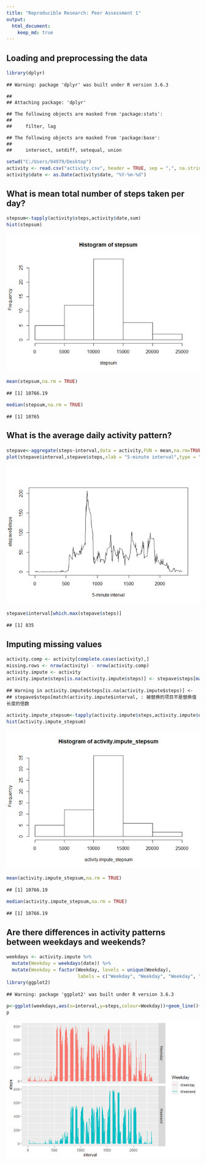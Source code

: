 ```yaml
---
title: "Reproducible Research: Peer Assessment 1"
output: 
  html_document:
    keep_md: true
---
```



## Loading and preprocessing the data

```r
library(dplyr)
```

```
## Warning: package 'dplyr' was built under R version 3.6.3
```

```
## 
## Attaching package: 'dplyr'
```

```
## The following objects are masked from 'package:stats':
## 
##     filter, lag
```

```
## The following objects are masked from 'package:base':
## 
##     intersect, setdiff, setequal, union
```

```r
setwd("C:/Users/94979/Desktop")
activity <- read.csv("activity.csv", header = TRUE, sep = ",", na.strings = "NA")
activity$date <- as.Date(activity$date, "%Y-%m-%d")
```


## What is mean total number of steps taken per day?

```r
stepsum<-tapply(activity$steps,activity$date,sum)
hist(stepsum)
```

![](PA1_template_files/figure-html/unnamed-chunk-2-1.png)<!-- -->

```r
mean(stepsum,na.rm = TRUE)
```

```
## [1] 10766.19
```

```r
median(stepsum,na.rm = TRUE)
```

```
## [1] 10765
```



## What is the average daily activity pattern?

```r
stepave<-aggregate(steps~interval,data = activity,FUN = mean,na.rm=TRUE)
plot(stepave$interval,stepave$steps,xlab = "5-minute interval",type = "l")
```

![](PA1_template_files/figure-html/unnamed-chunk-3-1.png)<!-- -->

```r
stepave$interval[which.max(stepave$steps)]
```

```
## [1] 835
```



## Imputing missing values

```r
activity.comp <- activity[complete.cases(activity),]
missing.rows <- nrow(activity) - nrow(activity.comp)
activity.impute <- activity
activity.impute$steps[is.na(activity.impute$steps)] <- stepave$steps[match(activity.impute$interval, stepave$interval)]
```

```
## Warning in activity.impute$steps[is.na(activity.impute$steps)] <-
## stepave$steps[match(activity.impute$interval, : 被替换的项目不是替换值长度的倍数
```

```r
activity.impute_stepsum<-tapply(activity.impute$steps,activity.impute$date,sum)
hist(activity.impute_stepsum)
```

![](PA1_template_files/figure-html/unnamed-chunk-4-1.png)<!-- -->

```r
mean(activity.impute_stepsum,na.rm = TRUE)
```

```
## [1] 10766.19
```

```r
median(activity.impute_stepsum,na.rm = TRUE)
```

```
## [1] 10766.19
```



## Are there differences in activity patterns between weekdays and weekends?

```r
weekdays <- activity.impute %>%
  mutate(Weekday = weekdays(date)) %>%
  mutate(Weekday = factor(Weekday, levels = unique(Weekday),
                          labels = c("Weekday", "Weekday", "Weekday", "Weekday", "Weekday", "Weekend", "Weekend")))
library(ggplot2)
```

```
## Warning: package 'ggplot2' was built under R version 3.6.3
```

```r
p<-ggplot(weekdays,aes(x=interval,y=steps,colour=Weekday))+geom_line()+facet_grid(weekdays$Weekday ~. )
p
```

![](PA1_template_files/figure-html/unnamed-chunk-5-1.png)<!-- -->

